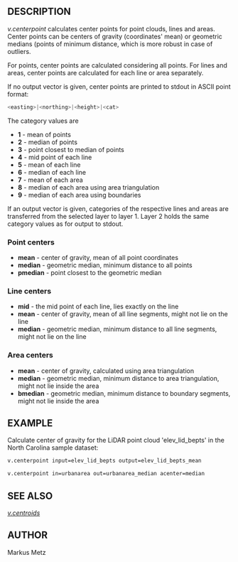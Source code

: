 ## DESCRIPTION

*v.centerpoint* calculates center points for point clouds, lines and
areas. Center points can be centers of gravity (coordinates' mean) or
geometric medians (points of minimum distance, which is more robust in
case of outliers.

For points, center points are calculated considering all points. For
lines and areas, center points are calculated for each line or area
separately.

If no output vector is given, center points are printed to stdout in
ASCII point format:

```sh
<easting>|<northing>|<height>|<cat>
```

The category values are

- **1** - mean of points
- **2** - median of points
- **3** - point closest to median of points
- **4** - mid point of each line
- **5** - mean of each line
- **6** - median of each line
- **7** - mean of each area
- **8** - median of each area using area triangulation
- **9** - median of each area using boundaries

If an output vector is given, categories of the respective lines and
areas are transferred from the selected layer to layer 1. Layer 2 holds
the same category values as for output to stdout.

### Point centers

- **mean** - center of gravity, mean of all point coordinates
- **median** - geometric median, minimum distance to all points
- **pmedian** - point closest to the geometric median

### Line centers

- **mid** - the mid point of each line, lies exactly on the line
- **mean** - center of gravity, mean of all line segments, might not
    lie on the line
- **median** - geometric median, minimum distance to all line
    segments, might not lie on the line

### Area centers

- **mean** - center of gravity, calculated using area triangulation
- **median** - geometric median, minimum distance to area
    triangulation, might not lie inside the area
- **bmedian** - geometric median, minimum distance to boundary
    segments, might not lie inside the area

## EXAMPLE

Calculate center of gravity for the LiDAR point cloud 'elev\_lid\_bepts'
in the North Carolina sample dataset:

```sh
v.centerpoint input=elev_lid_bepts output=elev_lid_bepts_mean
```

```sh
v.centerpoint in=urbanarea out=urbanarea_median acenter=median
```

## SEE ALSO

*[v.centroids](https://grass.osgeo.org/grass-stable/manuals/v.centroids.html)*

## AUTHOR

Markus Metz
